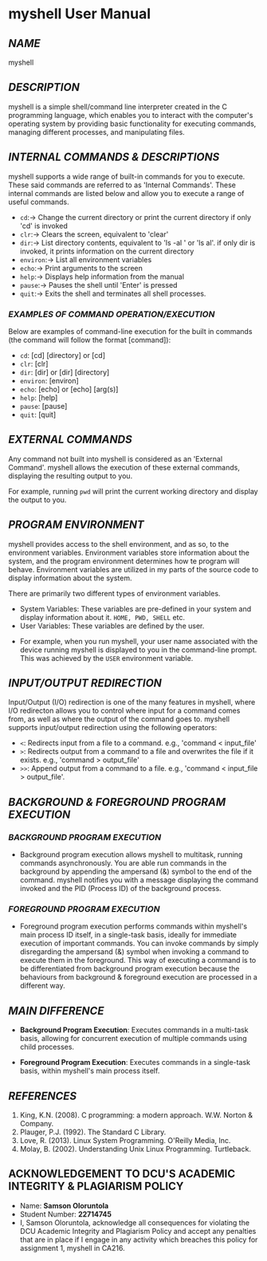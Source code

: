 # myshell User Manual

## *NAME*

myshell 

## *DESCRIPTION*

myshell is a simple shell/command line interpreter created in the C programming language, which enables you to interact with the computer's operating system by providing basic functionality for executing commands, managing different processes, and manipulating files. 

## *INTERNAL COMMANDS & DESCRIPTIONS*

myshell supports a wide range of built-in commands for you to execute. These said commands are referred to as 'Internal Commands'. These internal commands are listed below and allow you to execute a range of useful commands.

* `cd`:-> Change the current directory or print the current directory if only 'cd' is invoked
*  `clr`:-> Clears the screen, equivalent to 'clear'
* `dir`:-> List directory contents, equivalent to 'ls -al <directory>' or 'ls al'. if only dir is invoked, it prints information on the current directory
* `environ`:-> List all environment variables
* `echo`:-> Print arguments to the screen
* `help`:-> Displays help information from the manual
* `pause`:-> Pauses the shell until 'Enter' is pressed
* `quit`:-> Exits the shell and terminates all shell processes.

### *EXAMPLES OF COMMAND OPERATION/EXECUTION*

Below are examples of command-line execution for the built in commands (the command will follow the format [command]):

- `cd`:  [cd] [directory] or [cd]
- `clr`: [clr]
- `dir`: [dir] or [dir] [directory]
- `environ`: [environ]
- `echo`: [echo] or [echo] [arg(s)]
- `help`: [help]
- `pause`: [pause]
- `quit`: [quit]

## *EXTERNAL COMMANDS*

Any command not built into myshell is considered as an 'External Command'. myshell allows the execution of these external commands, displaying the resulting output to you. 

For example, running `pwd` will print the current working directory and display the output to you.

## *PROGRAM ENVIRONMENT*

myshell provides access to the shell environment, and as so, to the environment variables. Environment variables store information about the system, and the program environment determines how te program will behave. Environment variables are utilized in my parts of the source code to display information about the system.

There are primarily two different types of environment variables.

* System Variables: These variables are pre-defined in your system and display information about it. `HOME, PWD, SHELL` etc.
* User Variables: These variables are defined by the user.

- For example, when you run myshell, your user name associated with the device running myshell is displayed to you in the command-line prompt. This was achieved by the `USER` environment variable.

## *INPUT/OUTPUT REDIRECTION*

Input/Output (I/O) redirection is one of the many features in myshell, where I/O redirecton allows you to control where input for a command comes from, as well as where the output of the command goes to. myshell supports input/output redirection using the following operators:

* `<`: Redirects input from a file to a command. e.g., 'command < input_file'
* `>`: Redirects output from a command to a file and overwrites the file if it exists. e.g., 'command > output_file'
* `>>`: Append output from a command to a file. e.g., 'command < input_file > output_file'.

## *BACKGROUND & FOREGROUND PROGRAM EXECUTION*

### *BACKGROUND PROGRAM EXECUTION*
       
* Background program execution allows myshell to multitask, running commands asynchronously. You are able run commands in the background by appending the ampersand (&) symbol to the end of the command. myshell notifies you with a message displaying the command invoked and the PID (Process ID) of the background process.

### *FOREGROUND PROGRAM EXECUTION*

* Foreground program execution performs commands within myshell's main process ID itself, in a single-task basis, ideally for immediate execution of important commands. You can invoke commands by simply disregarding the ampersand (&) symbol when invoking a command to execute them in the foreground. This way of executing a command is to be differentiated from background program execution because the behaviours from background & foreground execution are processed in a different way.

## *MAIN DIFFERENCE*
       
* **Background Program Execution**: Executes commands in a multi-task basis, allowing for concurrent execution of multiple commands using child processes.
       
* **Foreground Program Execution**: Executes commands in a single-task basis, within myshell's main process itself.

## *REFERENCES*

1. King, K.N. (2008). C programming: a modern approach. W.W. Norton & Company.
2. Plauger, P.J. (1992). The Standard C Library.
3. Love, R. (2013). Linux System Programming. O'Reilly Media, Inc.
4. Molay, B. (2002). Understanding Unix Linux Programming. Turtleback.

## **ACKNOWLEDGEMENT TO DCU'S ACADEMIC INTEGRITY & PLAGIARISM POLICY**

- Name: **Samson Oloruntola**
- Student Number: **22714745**
- I, Samson Oloruntola, acknowledge all consequences for violating the DCU Academic Integrity and Plagiarism Policy and accept any penalties that are in place if I engage in any activity which breaches this policy for assignment 1, myshell in CA216.
